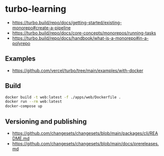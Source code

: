 # turbo-learning

- https://turbo.build/repo/docs/getting-started/existing-monorepo#create-a-pipeline
- https://turbo.build/repo/docs/core-concepts/monorepos/running-tasks
- https://turbo.build/repo/docs/handbook/what-is-a-monorepo#in-a-polyrepo

## Examples

- https://github.com/vercel/turbo/tree/main/examples/with-docker

## Build

```bash
docker build -t web:latest -f ./apps/web/Dockerfile .
docker run --rm web:latest
docker-compose up
```

## Versioning and publishing

- https://github.com/changesets/changesets/blob/main/packages/cli/README.md
- https://github.com/changesets/changesets/blob/main/docs/prereleases.md
